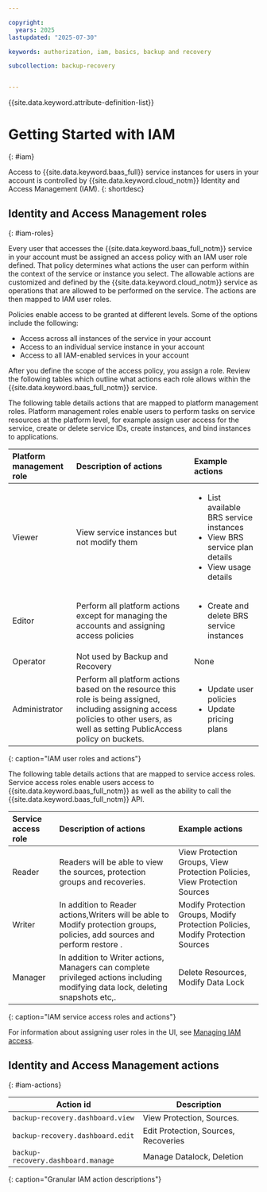 ```yaml
---

copyright:
  years: 2025
lastupdated: "2025-07-30"

keywords: authorization, iam, basics, backup and recovery

subcollection: backup-recovery


---
```


{{site.data.keyword.attribute-definition-list}}

# Getting Started with IAM
{: #iam}

Access to {{site.data.keyword.baas_full}} service instances for users in your account is controlled by {{site.data.keyword.cloud_notm}} Identity and Access Management (IAM).
{: shortdesc}

## Identity and Access Management roles
{: #iam-roles}

Every user that accesses the {{site.data.keyword.baas_full_notm}} service in your account must be assigned an access policy with an IAM user role defined. That policy determines what actions the user can perform within the context of the service or instance you select. The allowable actions are customized and defined by the {{site.data.keyword.cloud_notm}} service as operations that are allowed to be performed on the service. The actions are then mapped to IAM user roles.

Policies enable access to be granted at different levels. Some of the options include the following:

* Access across all instances of the service in your account
* Access to an individual service instance in your account
* Access to all IAM-enabled services in your account

After you define the scope of the access policy, you assign a role. Review the following tables which outline what actions each role allows within the {{site.data.keyword.baas_full_notm}} service.

The following table details actions that are mapped to platform management roles. Platform management roles enable users to perform tasks on service resources at the platform level, for example assign user access for the service, create or delete service IDs, create instances, and bind instances to applications.

| Platform management role | Description of actions                                                                                                             | Example actions                                                                                                         |
| :----------------------- | :--------------------------------------------------------------------------------------------------------------------------------- | :---------------------------------------------------------------------------------------------------------------------- |
| Viewer                   | View service instances but not modify them                                                                                         | <ul><li>List available BRS service instances</li><li>View BRS service plan details</li><li>View usage details</li></ul> |
| Editor                   | Perform all platform actions except for managing the accounts and assigning access policies                                        | <ul><li>Create and delete BRS service instances</li></ul>                                                               |
| Operator                 | Not used by Backup and Recovery                                                                                                                    | None                                                                                                                    |
| Administrator            | Perform all platform actions based on the resource this role is being assigned, including assigning access policies to other users, as well as setting PublicAccess policy on buckets. | <ul><li>Update user policies</li><li>Update pricing plans</li></ul>                                                              |
{: caption="IAM user roles and actions"}


The following table details actions that are mapped to service access roles. Service access roles enable users access to {{site.data.keyword.baas_full_notm}} as well as the ability to call the {{site.data.keyword.baas_full_notm}} API.

| Service access role | Description of actions                                                                                                | Example actions                                                                                             |
| :------------------ | :-------------------------------------------------------------------------------------------------------------------- | :---------------------------------------------------------------------------------------------------------- |
| Reader              | Readers will be able to view the sources, protection groups and recoveries.                                           |  View Protection Groups, View Protection Policies, View Protection Sources                                                                            |
| Writer              | In addition to Reader actions,Writers will be able to Modify protection groups, policies,  add sources and perform restore .  | Modify Protection Groups, Modify Protection Policies, Modify Protection Sources                  |
| Manager             | In addition to Writer actions, Managers can complete privileged actions including modifying data lock, deleting snapshots etc,. | Delete Resources, Modify Data Lock                                                                                                  |
{: caption="IAM service access roles and actions"}

For information about assigning user roles in the UI, see [Managing IAM access](/docs/account?topic=account-assign-access-resources).

## Identity and Access Management actions
{: #iam-actions}

| Action id                                                        | Description                                                                         |
| ---------------------------------------------------------------- | ----------------------------------------------------------------------------------- |
| `backup-recovery.dashboard.view`                                 | View Protection, Sources.                                                           |
| `backup-recovery.dashboard.edit`                                 | Edit Protection, Sources, Recoveries                                                |
| `backup-recovery.dashboard.manage`                               | Manage Datalock, Deletion                                                           |
{: caption="Granular IAM action descriptions"}


